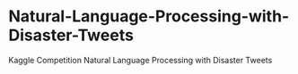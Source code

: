 # Natural-Language-Processing-with-Disaster-Tweets
Kaggle Competition Natural Language Processing with Disaster Tweets
